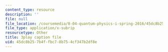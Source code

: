 ```yaml
---
content_type: resource
description: ''
file: null
file_location: /coursemedia/8-04-quantum-physics-i-spring-2016/45dc8b257b4ffbc78b754cf347b2df8e_Ot9OjT34gkA.srt
file_type: application/x-subrip
resourcetype: Other
title: 3play caption file
uid: 45dc8b25-7b4f-fbc7-8b75-4cf347b2df8e
---
```

